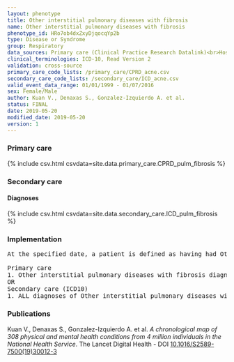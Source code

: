```yaml
---
layout: phenotype
title: Other interstitial pulmonary diseases with fibrosis
name: Other interstitial pulmonary diseases with fibrosis
phenotype_id: HRo7ob4dxZxyDjqocqYp2b 
type: Disease or Syndrome
group: Respiratory
data_sources: Primary care (Clinical Practice Research Datalink)<br>Hospitalizations (Hospital Episode Statistics) 
clinical_terminologies: ICD-10, Read Version 2 
validation: cross-source
primary_care_code_lists: /primary_care/CPRD_acne.csv
secondary_care_code_lists: /secondary_care/ICD_acne.csv
valid_event_data_range: 01/01/1999 - 01/07/2016
sex: Female/Male
author: Kuan V., Denaxas S., Gonzalez-Izquierdo A. et al.
status: FINAL
date: 2019-05-20
modified_date: 2019-05-20
version: 1
---
```

### Primary care 
{% include csv.html csvdata=site.data.primary_care.CPRD_pulm_fibrosis %}
### Secondary care 
#### Diagnoses 
{% include csv.html csvdata=site.data.secondary_care.ICD_pulm_fibrosis %}
### Implementation 
<pre>At the specified date, a patient is defined as having had Other interstitial pulmonary diseases with fibrosis IF they meet the criteria for any of the following on or before the specified date. The earliest date on which the individual meets any of the following criteria on or before the specified date is defined as the first event date:

Primary care
1. Other interstitial pulmonary diseases with fibrosis diagnosis or history of diagnosis during a consultation 
OR
Secondary care (ICD10)
1. ALL diagnoses of Other interstitial pulmonary diseases with fibrosis or history of diagnosis during a hospitalization</pre> 
 
### Publications 
Kuan V., Denaxas S., Gonzalez-Izquierdo A. et al. _A chronological map of 308 physical and mental health conditions from 4 million individuals in the National Health Service_. The Lancet Digital Health - DOI <a href='https://www.thelancet.com/journals/landig/article/PIIS2589-7500(19)30012-3/fulltext'>10.1016/S2589-7500(19)30012-3</a>